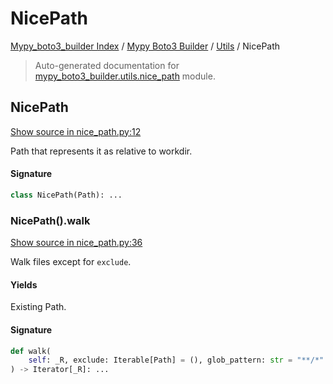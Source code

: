 # NicePath

[Mypy_boto3_builder Index](../../README.md#mypy_boto3_builder-index) /
[Mypy Boto3 Builder](../index.md#mypy-boto3-builder) /
[Utils](./index.md#utils) /
NicePath

> Auto-generated documentation for [mypy_boto3_builder.utils.nice_path](https://github.com/youtype/mypy_boto3_builder/blob/main/mypy_boto3_builder/utils/nice_path.py) module.

## NicePath

[Show source in nice_path.py:12](https://github.com/youtype/mypy_boto3_builder/blob/main/mypy_boto3_builder/utils/nice_path.py#L12)

Path that represents it as relative to workdir.

#### Signature

```python
class NicePath(Path): ...
```

### NicePath().walk

[Show source in nice_path.py:36](https://github.com/youtype/mypy_boto3_builder/blob/main/mypy_boto3_builder/utils/nice_path.py#L36)

Walk files except for `exclude`.

#### Yields

Existing Path.

#### Signature

```python
def walk(
    self: _R, exclude: Iterable[Path] = (), glob_pattern: str = "**/*"
) -> Iterator[_R]: ...
```
